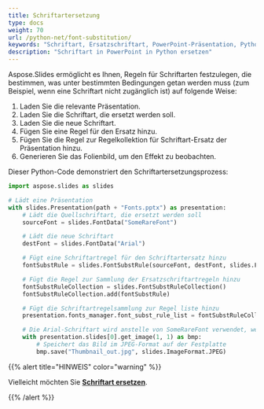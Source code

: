 ```yaml
---
title: Schriftartersetzung
type: docs
weight: 70
url: /python-net/font-substitution/
keywords: "Schriftart, Ersatzschriftart, PowerPoint-Präsentation, Python, Aspose.Slides für Python über .NET"
description: "Schriftart in PowerPoint in Python ersetzen"
---
```


Aspose.Slides ermöglicht es Ihnen, Regeln für Schriftarten festzulegen, die bestimmen, was unter bestimmten Bedingungen getan werden muss (zum Beispiel, wenn eine Schriftart nicht zugänglich ist) auf folgende Weise:

1. Laden Sie die relevante Präsentation.
2. Laden Sie die Schriftart, die ersetzt werden soll.
3. Laden Sie die neue Schriftart.
4. Fügen Sie eine Regel für den Ersatz hinzu.
5. Fügen Sie die Regel zur Regelkollektion für Schriftart-Ersatz der Präsentation hinzu.
6. Generieren Sie das Folienbild, um den Effekt zu beobachten.

Dieser Python-Code demonstriert den Schriftartersetzungsprozess:

```python
import aspose.slides as slides

# Lädt eine Präsentation
with slides.Presentation(path + "Fonts.pptx") as presentation:
    # Lädt die Quellschriftart, die ersetzt werden soll
    sourceFont = slides.FontData("SomeRareFont")

    # Lädt die neue Schriftart
    destFont = slides.FontData("Arial")

    # Fügt eine Schriftartregel für den Schriftartersatz hinzu
    fontSubstRule = slides.FontSubstRule(sourceFont, destFont, slides.FontSubstCondition.WHEN_INACCESSIBLE)

    # Fügt die Regel zur Sammlung der Ersatzschriftartregeln hinzu
    fontSubstRuleCollection = slides.FontSubstRuleCollection()
    fontSubstRuleCollection.add(fontSubstRule)

    # Fügt die Schriftartregelsammlung zur Regel liste hinzu
    presentation.fonts_manager.font_subst_rule_list = fontSubstRuleCollection

    # Die Arial-Schriftart wird anstelle von SomeRareFont verwendet, wenn Letztere nicht zugänglich ist
    with presentation.slides[0].get_image(1, 1) as bmp:
        # Speichert das Bild im JPEG-Format auf der Festplatte
        bmp.save("Thumbnail_out.jpg", slides.ImageFormat.JPEG)
```

{{%  alert title="HINWEIS"  color="warning"   %}} 

Vielleicht möchten Sie [**Schriftart ersetzen**](/slides/python-net/font-replacement/). 

{{% /alert %}}